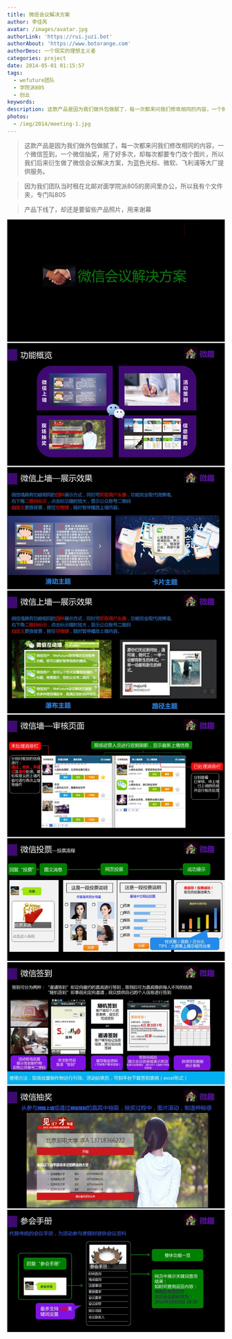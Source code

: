 ```yaml
---
title: 微信会议解决方案
author: 李佳芮
avatar: /images/avatar.jpg
authorLink: 'https://rui.juzi.bot'
authorAbout: 'https://www.botorange.com'
authorDesc: 一个现实的理想主义者
categories: project
date: 2014-05-01 01:15:57
tags: 
  - wefuture团队
  - 学院派805
  - 创业
keywords:
description: 这款产品是因为我们做外包做腻了，每一次都来问我们修改相同的内容，一个微信签到，一个微信抽奖，用了好多次，却每次都要专门改个图片，所以我们后来衍生做了微信会议解决方案，为蓝色光标、微软、飞利浦等大厂提供服务。
photos:
  - /img/2014/meeting-1.jpg
---
```


> 这款产品是因为我们做外包做腻了，每一次都来问我们修改相同的内容，一个微信签到，一个微信抽奖，用了好多次，却每次都要专门改个图片，所以我们后来衍生做了微信会议解决方案，为蓝色光标、微软、飞利浦等大厂提供服务。

> 因为我们团队当时租在北邮对面学院派805的房间里办公，所以我有个文件夹，专门叫805

> 产品下线了，却还是要留些产品照片，用来谢幕

![](/img/2014/meeting-1.jpg)       
![](/img/2014/meeting-2.jpg)       
![](/img/2014/meeting-3.jpg)              
![](/img/2014/meeting-4.jpg)       
![](/img/2014/meeting-5.jpg)       
![](/img/2014/meeting-6.jpg)       
![](/img/2014/meeting-7.jpg)       
![](/img/2014/meeting-8.jpg)       
![](/img/2014/meeting-9.jpg)    
